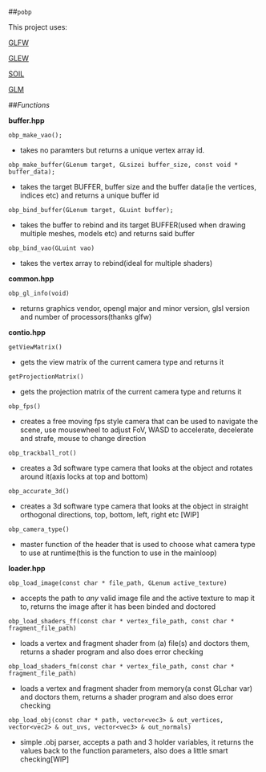 ##`pobp`

This project uses:

[GLFW](http://glfw.org)

[GLEW](http://glew.sourceforge.net)

[SOIL](http://http://lonesock.net/soil.html)

[GLM](http://glm.g-truc.net/)

##_Functions_

**buffer.hpp**

`obp_make_vao();`
* takes no paramters but returns a unique vertex array id.

`obp_make_buffer(GLenum target, GLsizei buffer_size, const void * buffer_data);`
* takes the target BUFFER, buffer size and the buffer data(ie the vertices, indices etc) and returns a unique buffer id

`obp_bind_buffer(GLenum target, GLuint buffer);`
* takes the buffer to rebind and its target BUFFER(used when drawing multiple meshes, models etc) and returns said buffer

`obp_bind_vao(GLuint vao)`
* takes the vertex array to rebind(ideal for multiple shaders)

**common.hpp**

`obp_gl_info(void)`
* returns graphics vendor, opengl major and minor version, glsl version and number of processors(thanks glfw)

**contio.hpp**

`getViewMatrix()`
* gets the view matrix of the current camera type and returns it

`getProjectionMatrix()`
* gets the projection matrix of the current camera type and returns it

`obp_fps()`
* creates a free moving fps style camera that can be used to navigate the scene, use mousewheel to adjust FoV, WASD to accelerate, decelerate and strafe, mouse to change direction

`obp_trackball_rot()`
* creates a 3d software type camera that looks at the object and rotates around it(axis locks at top and bottom)

`obp_accurate_3d()`
* creates a 3d software type camera that looks at the object in straight orthogonal directions, top, bottom, left, right etc [WIP]

`obp_camera_type()`
* master function of the header that is used to choose what camera type to use at runtime(this is the function to use in the mainloop)

**loader.hpp**

`obp_load_image(const char * file_path, GLenum active_texture)`
* accepts the path to _any_ valid image file and the active texture to map it to, returns the image after it has been binded and doctored

`obp_load_shaders_ff(const char * vertex_file_path, const char * fragment_file_path)`
* loads a vertex and fragment shader from (a) file(s) and doctors them, returns a shader program and also does error checking

`obp_load_shaders_fm(const char * vertex_file_path, const char * fragment_file_path)`
* loads a vertex and fragment shader from memory(a const GLchar var) and doctors them, returns a shader program and also does error checking

`obp_load_obj(const char * path, vector<vec3> & out_vertices, vector<vec2> & out_uvs, vector<vec3> & out_normals)`
* simple .obj parser, accepts a path and 3 holder variables, it returns the values back to the function parameters, also does a little smart checking[WIP]

